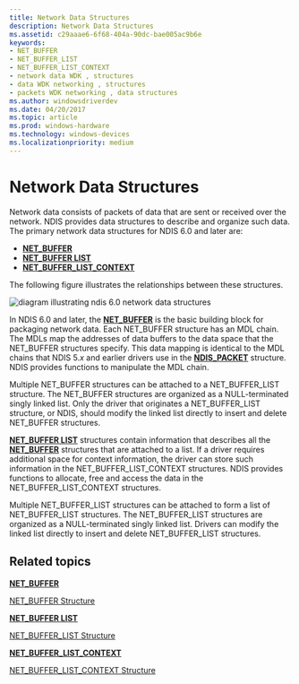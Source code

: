 ```yaml
---
title: Network Data Structures
description: Network Data Structures
ms.assetid: c29aaae6-6f68-404a-90dc-bae005ac9b6e
keywords:
- NET_BUFFER
- NET_BUFFER_LIST
- NET_BUFFER_LIST_CONTEXT
- network data WDK , structures
- data WDK networking , structures
- packets WDK networking , data structures
ms.author: windowsdriverdev
ms.date: 04/20/2017
ms.topic: article
ms.prod: windows-hardware
ms.technology: windows-devices
ms.localizationpriority: medium
---
```


# Network Data Structures





Network data consists of packets of data that are sent or received over the network. NDIS provides data structures to describe and organize such data. The primary network data structures for NDIS 6.0 and later are:

-   [**NET\_BUFFER**](https://msdn.microsoft.com/library/windows/hardware/ff568376)
-   [**NET\_BUFFER LIST**](https://msdn.microsoft.com/library/windows/hardware/ff568388)
-   [**NET\_BUFFER\_LIST\_CONTEXT**](https://msdn.microsoft.com/library/windows/hardware/ff568389)

The following figure illustrates the relationships between these structures.

![diagram illustrating ndis 6.0 network data structures](images/netbufferstructures.png)

In NDIS 6.0 and later, the [**NET\_BUFFER**](https://msdn.microsoft.com/library/windows/hardware/ff568376) is the basic building block for packaging network data. Each NET\_BUFFER structure has an MDL chain. The MDLs map the addresses of data buffers to the data space that the NET\_BUFFER structures specify. This data mapping is identical to the MDL chains that NDIS 5.*x* and earlier drivers use in the [**NDIS\_PACKET**](https://msdn.microsoft.com/library/windows/hardware/ff557086) structure. NDIS provides functions to manipulate the MDL chain.

Multiple NET\_BUFFER structures can be attached to a NET\_BUFFER\_LIST structure. The NET\_BUFFER structures are organized as a NULL-terminated singly linked list. Only the driver that originates a NET\_BUFFER\_LIST structure, or NDIS, should modify the linked list directly to insert and delete NET\_BUFFER structures.

[**NET\_BUFFER LIST**](https://msdn.microsoft.com/library/windows/hardware/ff568388) structures contain information that describes all the [**NET\_BUFFER**](https://msdn.microsoft.com/library/windows/hardware/ff568376) structures that are attached to a list. If a driver requires additional space for context information, the driver can store such information in the NET\_BUFFER\_LIST\_CONTEXT structures. NDIS provides functions to allocate, free and access the data in the NET\_BUFFER\_LIST\_CONTEXT structures.

Multiple NET\_BUFFER\_LIST structures can be attached to form a list of NET\_BUFFER\_LIST structures. The NET\_BUFFER\_LIST structures are organized as a NULL-terminated singly linked list. Drivers can modify the linked list directly to insert and delete NET\_BUFFER\_LIST structures.

## Related topics


[**NET\_BUFFER**](https://msdn.microsoft.com/library/windows/hardware/ff568376)

[NET\_BUFFER Structure](net-buffer-structure.md)

[**NET\_BUFFER LIST**](https://msdn.microsoft.com/library/windows/hardware/ff568388)

[NET\_BUFFER\_LIST Structure](net-buffer-list-structure.md)

[**NET\_BUFFER\_LIST\_CONTEXT**](https://msdn.microsoft.com/library/windows/hardware/ff568389)

[NET\_BUFFER\_LIST\_CONTEXT Structure](net-buffer-list-context-structure.md)

 

 






